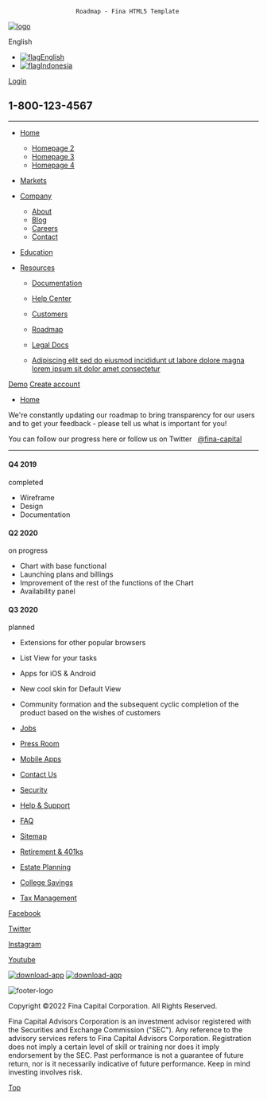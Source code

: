                        Roadmap - Fina HTML5 Template

[![logo](img/in-lazy.gif)](index.html)

English

*   [![flag](img/in-lazy.gif)English](#)
*   [![flag](img/in-lazy.gif)Indonesia](#)

[Login](signin.html)

1-800-123-4567
--------------

* * *

*   [Home](index.html)
    
    *   [Homepage 2](homepage2.html)
    *   [Homepage 3](homepage3.html)
    *   [Homepage 4](homepage4.html)
    
*   [Markets](markets.html)
*   [Company](#)
    
    *   [About](about.html)
    *   [Blog](blog.html)
    *   [Careers](careers.html)
    *   [Contact](contact.html)
    
*   [Education](education.html)
*   [Resources](#)
    
    *   [Documentation](https://getuikit.com/docs/introduction)
    *   [Help Center](help-center.html)
    *   [Customers](customers.html)
    *   [Roadmap](roadmap.html)
    *   [Legal Docs](legal-docs.html)
    
    *   [Adipiscing elit sed do eiusmod incididunt ut labore dolore magna lorem ipsum sit dolor amet consectetur](#)
    

[Demo](#) [Create account](#)

*   [Home](#)

We're constantly updating our roadmap to bring transparency for our users and to get your feedback - please tell us what is important for you!

You can follow our progress here or follow us on Twitter   [@fina-capital](#)

* * *

#### Q4 2019

completed

*   Wireframe
*   Design
*   Documentation

#### Q2 2020

on progress

*   Chart with base functional
*   Launching plans and billings
*   Improvement of the rest of the functions of the Chart
*   Availability panel

#### Q3 2020

planned

*   Extensions for other popular browsers
*   List View for your tasks
*   Apps for iOS & Android
*   New cool skin for Default View
*   Community formation and the subsequent cyclic completion of the product based on the wishes of customers

*   [Jobs](#)
*   [Press Room](#)
*   [Mobile Apps](#)
*   [Contact Us](#)

*   [Security](#)
*   [Help & Support](#)
*   [FAQ](#)
*   [Sitemap](#)

*   [Retirement & 401ks](#)
*   [Estate Planning](#)
*   [College Savings](#)
*   [Tax Management](#)

[Facebook](https://www.facebook.com/indonez)

[Twitter](https://twitter.com/indonez_tw)

[Instagram](https://www.instagram.com/indonez_ig)

[Youtube](#some-link)

[![download-app](img/in-store-apple.png)](#) [![download-app](img/in-store-google.png)](#)

![footer-logo](img/user/footer-logo-YoUO7x.svg)

Copyright ©2022 Fina Capital Corporation. All Rights Reserved.

Fina Capital Advisors Corporation is an investment advisor registered with the Securities and Exchange Commission ("SEC"). Any reference to the advisory services refers to Fina Capital Advisors Corporation. Registration does not imply a certain level of skill or training nor does it imply endorsement by the SEC.​ Past performance is not a guarantee of future return, nor is it necessarily indicative of future performance. Keep in mind investing involves risk.

[Top](#)